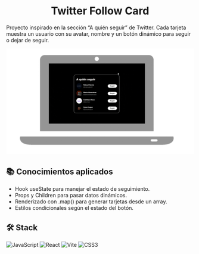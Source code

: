 <h1 align="center">Twitter Follow Card</h1> 
Proyecto inspirado en la sección “A quién seguir” de Twitter.
Cada tarjeta muestra un usuario con su avatar, nombre y un botón dinámico para seguir o dejar de seguir.

![Twitter Follow Card](https://github.com/almendrasmaria/twitter-follow-card/blob/main/src/assets/tw.gif)

## 📚 Conocimientos aplicados
- Hook useState para manejar el estado de seguimiento.
- Props y Children para pasar datos dinámicos.
- Renderizado con .map() para generar tarjetas desde un array.
- Estilos condicionales según el estado del botón.

## 🛠️ Stack  
![JavaScript](https://img.shields.io/badge/-JavaScript-F7DF1E?style=for-the-badge&logo=javascript&logoColor=000) ![React](https://img.shields.io/badge/-React-20232A?style=for-the-badge&logo=react&logoColor=61DAFB) ![Vite](https://img.shields.io/badge/-Vite-646CFF?style=for-the-badge&logo=vite&logoColor=FFD62E) ![CSS3](https://img.shields.io/badge/-CSS3-1572B6?style=for-the-badge&logo=css3&logoColor=white)  
